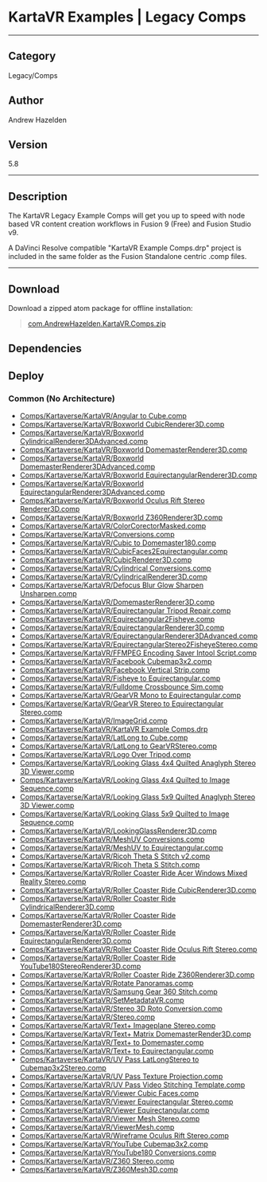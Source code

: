 # KartaVR Examples | Legacy Comps
___

## Category
Legacy/Comps

## Author
Andrew Hazelden

## Version
5.8

___

## Description
<p>The KartaVR Legacy Example Comps will get you up to speed with node based VR content creation workflows in Fusion 9 (Free) and Fusion Studio v9.</p>
<p>A DaVinci Resolve compatible "KartaVR Example Comps.drp" project is included in the same folder as the Fusion Standalone centric .comp files.</p>

___

## Download

Download a zipped atom package for offline installation:
> [com.AndrewHazelden.KartaVR.Comps.zip](https://gitlab.com/WeSuckLess/Reactor/-/archive/master/Reactor-master.zip?path=Atoms/com.AndrewHazelden.KartaVR.Comps)  

## Dependencies

## Deploy

### Common (No Architecture)

<ul>
<li><a href="https://gitlab.com/WeSuckLess/Reactor/-/blob/master/Atoms/com.AndrewHazelden.KartaVR.Comps/Comps/Kartaverse/KartaVR/Angular to Cube.comp?ref_type=heads">Comps/Kartaverse/KartaVR/Angular to Cube.comp</a></li>
<li><a href="https://gitlab.com/WeSuckLess/Reactor/-/blob/master/Atoms/com.AndrewHazelden.KartaVR.Comps/Comps/Kartaverse/KartaVR/Boxworld CubicRenderer3D.comp?ref_type=heads">Comps/Kartaverse/KartaVR/Boxworld CubicRenderer3D.comp</a></li>
<li><a href="https://gitlab.com/WeSuckLess/Reactor/-/blob/master/Atoms/com.AndrewHazelden.KartaVR.Comps/Comps/Kartaverse/KartaVR/Boxworld CylindricalRenderer3DAdvanced.comp?ref_type=heads">Comps/Kartaverse/KartaVR/Boxworld CylindricalRenderer3DAdvanced.comp</a></li>
<li><a href="https://gitlab.com/WeSuckLess/Reactor/-/blob/master/Atoms/com.AndrewHazelden.KartaVR.Comps/Comps/Kartaverse/KartaVR/Boxworld DomemasterRenderer3D.comp?ref_type=heads">Comps/Kartaverse/KartaVR/Boxworld DomemasterRenderer3D.comp</a></li>
<li><a href="https://gitlab.com/WeSuckLess/Reactor/-/blob/master/Atoms/com.AndrewHazelden.KartaVR.Comps/Comps/Kartaverse/KartaVR/Boxworld DomemasterRenderer3DAdvanced.comp?ref_type=heads">Comps/Kartaverse/KartaVR/Boxworld DomemasterRenderer3DAdvanced.comp</a></li>
<li><a href="https://gitlab.com/WeSuckLess/Reactor/-/blob/master/Atoms/com.AndrewHazelden.KartaVR.Comps/Comps/Kartaverse/KartaVR/Boxworld EquirectangularRenderer3D.comp?ref_type=heads">Comps/Kartaverse/KartaVR/Boxworld EquirectangularRenderer3D.comp</a></li>
<li><a href="https://gitlab.com/WeSuckLess/Reactor/-/blob/master/Atoms/com.AndrewHazelden.KartaVR.Comps/Comps/Kartaverse/KartaVR/Boxworld EquirectangularRenderer3DAdvanced.comp?ref_type=heads">Comps/Kartaverse/KartaVR/Boxworld EquirectangularRenderer3DAdvanced.comp</a></li>
<li><a href="https://gitlab.com/WeSuckLess/Reactor/-/blob/master/Atoms/com.AndrewHazelden.KartaVR.Comps/Comps/Kartaverse/KartaVR/Boxworld Oculus Rift Stereo Renderer3D.comp?ref_type=heads">Comps/Kartaverse/KartaVR/Boxworld Oculus Rift Stereo Renderer3D.comp</a></li>
<li><a href="https://gitlab.com/WeSuckLess/Reactor/-/blob/master/Atoms/com.AndrewHazelden.KartaVR.Comps/Comps/Kartaverse/KartaVR/Boxworld Z360Renderer3D.comp?ref_type=heads">Comps/Kartaverse/KartaVR/Boxworld Z360Renderer3D.comp</a></li>
<li><a href="https://gitlab.com/WeSuckLess/Reactor/-/blob/master/Atoms/com.AndrewHazelden.KartaVR.Comps/Comps/Kartaverse/KartaVR/ColorCorectorMasked.comp?ref_type=heads">Comps/Kartaverse/KartaVR/ColorCorectorMasked.comp</a></li>
<li><a href="https://gitlab.com/WeSuckLess/Reactor/-/blob/master/Atoms/com.AndrewHazelden.KartaVR.Comps/Comps/Kartaverse/KartaVR/Conversions.comp?ref_type=heads">Comps/Kartaverse/KartaVR/Conversions.comp</a></li>
<li><a href="https://gitlab.com/WeSuckLess/Reactor/-/blob/master/Atoms/com.AndrewHazelden.KartaVR.Comps/Comps/Kartaverse/KartaVR/Cubic to Domemaster180.comp?ref_type=heads">Comps/Kartaverse/KartaVR/Cubic to Domemaster180.comp</a></li>
<li><a href="https://gitlab.com/WeSuckLess/Reactor/-/blob/master/Atoms/com.AndrewHazelden.KartaVR.Comps/Comps/Kartaverse/KartaVR/CubicFaces2Equirectangular.comp?ref_type=heads">Comps/Kartaverse/KartaVR/CubicFaces2Equirectangular.comp</a></li>
<li><a href="https://gitlab.com/WeSuckLess/Reactor/-/blob/master/Atoms/com.AndrewHazelden.KartaVR.Comps/Comps/Kartaverse/KartaVR/CubicRenderer3D.comp?ref_type=heads">Comps/Kartaverse/KartaVR/CubicRenderer3D.comp</a></li>
<li><a href="https://gitlab.com/WeSuckLess/Reactor/-/blob/master/Atoms/com.AndrewHazelden.KartaVR.Comps/Comps/Kartaverse/KartaVR/Cylindrical Conversions.comp?ref_type=heads">Comps/Kartaverse/KartaVR/Cylindrical Conversions.comp</a></li>
<li><a href="https://gitlab.com/WeSuckLess/Reactor/-/blob/master/Atoms/com.AndrewHazelden.KartaVR.Comps/Comps/Kartaverse/KartaVR/CylindricalRenderer3D.comp?ref_type=heads">Comps/Kartaverse/KartaVR/CylindricalRenderer3D.comp</a></li>
<li><a href="https://gitlab.com/WeSuckLess/Reactor/-/blob/master/Atoms/com.AndrewHazelden.KartaVR.Comps/Comps/Kartaverse/KartaVR/Defocus Blur Glow Sharpen Unsharpen.comp?ref_type=heads">Comps/Kartaverse/KartaVR/Defocus Blur Glow Sharpen Unsharpen.comp</a></li>
<li><a href="https://gitlab.com/WeSuckLess/Reactor/-/blob/master/Atoms/com.AndrewHazelden.KartaVR.Comps/Comps/Kartaverse/KartaVR/DomemasterRenderer3D.comp?ref_type=heads">Comps/Kartaverse/KartaVR/DomemasterRenderer3D.comp</a></li>
<li><a href="https://gitlab.com/WeSuckLess/Reactor/-/blob/master/Atoms/com.AndrewHazelden.KartaVR.Comps/Comps/Kartaverse/KartaVR/Equirectangular Tripod Repair.comp?ref_type=heads">Comps/Kartaverse/KartaVR/Equirectangular Tripod Repair.comp</a></li>
<li><a href="https://gitlab.com/WeSuckLess/Reactor/-/blob/master/Atoms/com.AndrewHazelden.KartaVR.Comps/Comps/Kartaverse/KartaVR/Equirectangular2Fisheye.comp?ref_type=heads">Comps/Kartaverse/KartaVR/Equirectangular2Fisheye.comp</a></li>
<li><a href="https://gitlab.com/WeSuckLess/Reactor/-/blob/master/Atoms/com.AndrewHazelden.KartaVR.Comps/Comps/Kartaverse/KartaVR/EquirectangularRenderer3D.comp?ref_type=heads">Comps/Kartaverse/KartaVR/EquirectangularRenderer3D.comp</a></li>
<li><a href="https://gitlab.com/WeSuckLess/Reactor/-/blob/master/Atoms/com.AndrewHazelden.KartaVR.Comps/Comps/Kartaverse/KartaVR/EquirectangularRenderer3DAdvanced.comp?ref_type=heads">Comps/Kartaverse/KartaVR/EquirectangularRenderer3DAdvanced.comp</a></li>
<li><a href="https://gitlab.com/WeSuckLess/Reactor/-/blob/master/Atoms/com.AndrewHazelden.KartaVR.Comps/Comps/Kartaverse/KartaVR/EquirectangularStereo2FisheyeStereo.comp?ref_type=heads">Comps/Kartaverse/KartaVR/EquirectangularStereo2FisheyeStereo.comp</a></li>
<li><a href="https://gitlab.com/WeSuckLess/Reactor/-/blob/master/Atoms/com.AndrewHazelden.KartaVR.Comps/Comps/Kartaverse/KartaVR/FFMPEG Encoding Saver Intool Script.comp?ref_type=heads">Comps/Kartaverse/KartaVR/FFMPEG Encoding Saver Intool Script.comp</a></li>
<li><a href="https://gitlab.com/WeSuckLess/Reactor/-/blob/master/Atoms/com.AndrewHazelden.KartaVR.Comps/Comps/Kartaverse/KartaVR/Facebook Cubemap3x2.comp?ref_type=heads">Comps/Kartaverse/KartaVR/Facebook Cubemap3x2.comp</a></li>
<li><a href="https://gitlab.com/WeSuckLess/Reactor/-/blob/master/Atoms/com.AndrewHazelden.KartaVR.Comps/Comps/Kartaverse/KartaVR/Facebook Vertical Strip.comp?ref_type=heads">Comps/Kartaverse/KartaVR/Facebook Vertical Strip.comp</a></li>
<li><a href="https://gitlab.com/WeSuckLess/Reactor/-/blob/master/Atoms/com.AndrewHazelden.KartaVR.Comps/Comps/Kartaverse/KartaVR/Fisheye to Equirectangular.comp?ref_type=heads">Comps/Kartaverse/KartaVR/Fisheye to Equirectangular.comp</a></li>
<li><a href="https://gitlab.com/WeSuckLess/Reactor/-/blob/master/Atoms/com.AndrewHazelden.KartaVR.Comps/Comps/Kartaverse/KartaVR/Fulldome Crossbounce Sim.comp?ref_type=heads">Comps/Kartaverse/KartaVR/Fulldome Crossbounce Sim.comp</a></li>
<li><a href="https://gitlab.com/WeSuckLess/Reactor/-/blob/master/Atoms/com.AndrewHazelden.KartaVR.Comps/Comps/Kartaverse/KartaVR/GearVR Mono to Equirectangular.comp?ref_type=heads">Comps/Kartaverse/KartaVR/GearVR Mono to Equirectangular.comp</a></li>
<li><a href="https://gitlab.com/WeSuckLess/Reactor/-/blob/master/Atoms/com.AndrewHazelden.KartaVR.Comps/Comps/Kartaverse/KartaVR/GearVR Stereo to Equirectangular Stereo.comp?ref_type=heads">Comps/Kartaverse/KartaVR/GearVR Stereo to Equirectangular Stereo.comp</a></li>
<li><a href="https://gitlab.com/WeSuckLess/Reactor/-/blob/master/Atoms/com.AndrewHazelden.KartaVR.Comps/Comps/Kartaverse/KartaVR/ImageGrid.comp?ref_type=heads">Comps/Kartaverse/KartaVR/ImageGrid.comp</a></li>
<li><a href="https://gitlab.com/WeSuckLess/Reactor/-/blob/master/Atoms/com.AndrewHazelden.KartaVR.Comps/Comps/Kartaverse/KartaVR/KartaVR Example Comps.drp?ref_type=heads">Comps/Kartaverse/KartaVR/KartaVR Example Comps.drp</a></li>
<li><a href="https://gitlab.com/WeSuckLess/Reactor/-/blob/master/Atoms/com.AndrewHazelden.KartaVR.Comps/Comps/Kartaverse/KartaVR/LatLong to Cube.comp?ref_type=heads">Comps/Kartaverse/KartaVR/LatLong to Cube.comp</a></li>
<li><a href="https://gitlab.com/WeSuckLess/Reactor/-/blob/master/Atoms/com.AndrewHazelden.KartaVR.Comps/Comps/Kartaverse/KartaVR/LatLong to GearVRStereo.comp?ref_type=heads">Comps/Kartaverse/KartaVR/LatLong to GearVRStereo.comp</a></li>
<li><a href="https://gitlab.com/WeSuckLess/Reactor/-/blob/master/Atoms/com.AndrewHazelden.KartaVR.Comps/Comps/Kartaverse/KartaVR/Logo Over Tripod.comp?ref_type=heads">Comps/Kartaverse/KartaVR/Logo Over Tripod.comp</a></li>
<li><a href="https://gitlab.com/WeSuckLess/Reactor/-/blob/master/Atoms/com.AndrewHazelden.KartaVR.Comps/Comps/Kartaverse/KartaVR/Looking Glass 4x4 Quilted Anaglyph Stereo 3D Viewer.comp?ref_type=heads">Comps/Kartaverse/KartaVR/Looking Glass 4x4 Quilted Anaglyph Stereo 3D Viewer.comp</a></li>
<li><a href="https://gitlab.com/WeSuckLess/Reactor/-/blob/master/Atoms/com.AndrewHazelden.KartaVR.Comps/Comps/Kartaverse/KartaVR/Looking Glass 4x4 Quilted to Image Sequence.comp?ref_type=heads">Comps/Kartaverse/KartaVR/Looking Glass 4x4 Quilted to Image Sequence.comp</a></li>
<li><a href="https://gitlab.com/WeSuckLess/Reactor/-/blob/master/Atoms/com.AndrewHazelden.KartaVR.Comps/Comps/Kartaverse/KartaVR/Looking Glass 5x9 Quilted Anaglyph Stereo 3D Viewer.comp?ref_type=heads">Comps/Kartaverse/KartaVR/Looking Glass 5x9 Quilted Anaglyph Stereo 3D Viewer.comp</a></li>
<li><a href="https://gitlab.com/WeSuckLess/Reactor/-/blob/master/Atoms/com.AndrewHazelden.KartaVR.Comps/Comps/Kartaverse/KartaVR/Looking Glass 5x9 Quilted to Image Sequence.comp?ref_type=heads">Comps/Kartaverse/KartaVR/Looking Glass 5x9 Quilted to Image Sequence.comp</a></li>
<li><a href="https://gitlab.com/WeSuckLess/Reactor/-/blob/master/Atoms/com.AndrewHazelden.KartaVR.Comps/Comps/Kartaverse/KartaVR/LookingGlassRenderer3D.comp?ref_type=heads">Comps/Kartaverse/KartaVR/LookingGlassRenderer3D.comp</a></li>
<li><a href="https://gitlab.com/WeSuckLess/Reactor/-/blob/master/Atoms/com.AndrewHazelden.KartaVR.Comps/Comps/Kartaverse/KartaVR/MeshUV Conversions.comp?ref_type=heads">Comps/Kartaverse/KartaVR/MeshUV Conversions.comp</a></li>
<li><a href="https://gitlab.com/WeSuckLess/Reactor/-/blob/master/Atoms/com.AndrewHazelden.KartaVR.Comps/Comps/Kartaverse/KartaVR/MeshUV to Equirectangular.comp?ref_type=heads">Comps/Kartaverse/KartaVR/MeshUV to Equirectangular.comp</a></li>
<li><a href="https://gitlab.com/WeSuckLess/Reactor/-/blob/master/Atoms/com.AndrewHazelden.KartaVR.Comps/Comps/Kartaverse/KartaVR/Ricoh Theta S Stitch v2.comp?ref_type=heads">Comps/Kartaverse/KartaVR/Ricoh Theta S Stitch v2.comp</a></li>
<li><a href="https://gitlab.com/WeSuckLess/Reactor/-/blob/master/Atoms/com.AndrewHazelden.KartaVR.Comps/Comps/Kartaverse/KartaVR/Ricoh Theta S Stitch.comp?ref_type=heads">Comps/Kartaverse/KartaVR/Ricoh Theta S Stitch.comp</a></li>
<li><a href="https://gitlab.com/WeSuckLess/Reactor/-/blob/master/Atoms/com.AndrewHazelden.KartaVR.Comps/Comps/Kartaverse/KartaVR/Roller Coaster Ride Acer Windows Mixed Reality Stereo.comp?ref_type=heads">Comps/Kartaverse/KartaVR/Roller Coaster Ride Acer Windows Mixed Reality Stereo.comp</a></li>
<li><a href="https://gitlab.com/WeSuckLess/Reactor/-/blob/master/Atoms/com.AndrewHazelden.KartaVR.Comps/Comps/Kartaverse/KartaVR/Roller Coaster Ride CubicRenderer3D.comp?ref_type=heads">Comps/Kartaverse/KartaVR/Roller Coaster Ride CubicRenderer3D.comp</a></li>
<li><a href="https://gitlab.com/WeSuckLess/Reactor/-/blob/master/Atoms/com.AndrewHazelden.KartaVR.Comps/Comps/Kartaverse/KartaVR/Roller Coaster Ride CylindricalRenderer3D.comp?ref_type=heads">Comps/Kartaverse/KartaVR/Roller Coaster Ride CylindricalRenderer3D.comp</a></li>
<li><a href="https://gitlab.com/WeSuckLess/Reactor/-/blob/master/Atoms/com.AndrewHazelden.KartaVR.Comps/Comps/Kartaverse/KartaVR/Roller Coaster Ride DomemasterRenderer3D.comp?ref_type=heads">Comps/Kartaverse/KartaVR/Roller Coaster Ride DomemasterRenderer3D.comp</a></li>
<li><a href="https://gitlab.com/WeSuckLess/Reactor/-/blob/master/Atoms/com.AndrewHazelden.KartaVR.Comps/Comps/Kartaverse/KartaVR/Roller Coaster Ride EquirectangularRenderer3D.comp?ref_type=heads">Comps/Kartaverse/KartaVR/Roller Coaster Ride EquirectangularRenderer3D.comp</a></li>
<li><a href="https://gitlab.com/WeSuckLess/Reactor/-/blob/master/Atoms/com.AndrewHazelden.KartaVR.Comps/Comps/Kartaverse/KartaVR/Roller Coaster Ride Oculus Rift Stereo.comp?ref_type=heads">Comps/Kartaverse/KartaVR/Roller Coaster Ride Oculus Rift Stereo.comp</a></li>
<li><a href="https://gitlab.com/WeSuckLess/Reactor/-/blob/master/Atoms/com.AndrewHazelden.KartaVR.Comps/Comps/Kartaverse/KartaVR/Roller Coaster Ride YouTube180StereoRenderer3D.comp?ref_type=heads">Comps/Kartaverse/KartaVR/Roller Coaster Ride YouTube180StereoRenderer3D.comp</a></li>
<li><a href="https://gitlab.com/WeSuckLess/Reactor/-/blob/master/Atoms/com.AndrewHazelden.KartaVR.Comps/Comps/Kartaverse/KartaVR/Roller Coaster Ride Z360Renderer3D.comp?ref_type=heads">Comps/Kartaverse/KartaVR/Roller Coaster Ride Z360Renderer3D.comp</a></li>
<li><a href="https://gitlab.com/WeSuckLess/Reactor/-/blob/master/Atoms/com.AndrewHazelden.KartaVR.Comps/Comps/Kartaverse/KartaVR/Rotate Panoramas.comp?ref_type=heads">Comps/Kartaverse/KartaVR/Rotate Panoramas.comp</a></li>
<li><a href="https://gitlab.com/WeSuckLess/Reactor/-/blob/master/Atoms/com.AndrewHazelden.KartaVR.Comps/Comps/Kartaverse/KartaVR/Samsung Gear 360 Stitch.comp?ref_type=heads">Comps/Kartaverse/KartaVR/Samsung Gear 360 Stitch.comp</a></li>
<li><a href="https://gitlab.com/WeSuckLess/Reactor/-/blob/master/Atoms/com.AndrewHazelden.KartaVR.Comps/Comps/Kartaverse/KartaVR/SetMetadataVR.comp?ref_type=heads">Comps/Kartaverse/KartaVR/SetMetadataVR.comp</a></li>
<li><a href="https://gitlab.com/WeSuckLess/Reactor/-/blob/master/Atoms/com.AndrewHazelden.KartaVR.Comps/Comps/Kartaverse/KartaVR/Stereo 3D Roto Conversion.comp?ref_type=heads">Comps/Kartaverse/KartaVR/Stereo 3D Roto Conversion.comp</a></li>
<li><a href="https://gitlab.com/WeSuckLess/Reactor/-/blob/master/Atoms/com.AndrewHazelden.KartaVR.Comps/Comps/Kartaverse/KartaVR/Stereo.comp?ref_type=heads">Comps/Kartaverse/KartaVR/Stereo.comp</a></li>
<li><a href="https://gitlab.com/WeSuckLess/Reactor/-/blob/master/Atoms/com.AndrewHazelden.KartaVR.Comps/Comps/Kartaverse/KartaVR/Text+ Imageplane Stereo.comp?ref_type=heads">Comps/Kartaverse/KartaVR/Text+ Imageplane Stereo.comp</a></li>
<li><a href="https://gitlab.com/WeSuckLess/Reactor/-/blob/master/Atoms/com.AndrewHazelden.KartaVR.Comps/Comps/Kartaverse/KartaVR/Text+ Matrix DomemasterRender3D.comp?ref_type=heads">Comps/Kartaverse/KartaVR/Text+ Matrix DomemasterRender3D.comp</a></li>
<li><a href="https://gitlab.com/WeSuckLess/Reactor/-/blob/master/Atoms/com.AndrewHazelden.KartaVR.Comps/Comps/Kartaverse/KartaVR/Text+ to Domemaster.comp?ref_type=heads">Comps/Kartaverse/KartaVR/Text+ to Domemaster.comp</a></li>
<li><a href="https://gitlab.com/WeSuckLess/Reactor/-/blob/master/Atoms/com.AndrewHazelden.KartaVR.Comps/Comps/Kartaverse/KartaVR/Text+ to Equirectangular.comp?ref_type=heads">Comps/Kartaverse/KartaVR/Text+ to Equirectangular.comp</a></li>
<li><a href="https://gitlab.com/WeSuckLess/Reactor/-/blob/master/Atoms/com.AndrewHazelden.KartaVR.Comps/Comps/Kartaverse/KartaVR/UV Pass LatLongStereo to Cubemap3x2Stereo.comp?ref_type=heads">Comps/Kartaverse/KartaVR/UV Pass LatLongStereo to Cubemap3x2Stereo.comp</a></li>
<li><a href="https://gitlab.com/WeSuckLess/Reactor/-/blob/master/Atoms/com.AndrewHazelden.KartaVR.Comps/Comps/Kartaverse/KartaVR/UV Pass Texture Projection.comp?ref_type=heads">Comps/Kartaverse/KartaVR/UV Pass Texture Projection.comp</a></li>
<li><a href="https://gitlab.com/WeSuckLess/Reactor/-/blob/master/Atoms/com.AndrewHazelden.KartaVR.Comps/Comps/Kartaverse/KartaVR/UV Pass Video Stitching Template.comp?ref_type=heads">Comps/Kartaverse/KartaVR/UV Pass Video Stitching Template.comp</a></li>
<li><a href="https://gitlab.com/WeSuckLess/Reactor/-/blob/master/Atoms/com.AndrewHazelden.KartaVR.Comps/Comps/Kartaverse/KartaVR/Viewer Cubic Faces.comp?ref_type=heads">Comps/Kartaverse/KartaVR/Viewer Cubic Faces.comp</a></li>
<li><a href="https://gitlab.com/WeSuckLess/Reactor/-/blob/master/Atoms/com.AndrewHazelden.KartaVR.Comps/Comps/Kartaverse/KartaVR/Viewer Equirectangular Stereo.comp?ref_type=heads">Comps/Kartaverse/KartaVR/Viewer Equirectangular Stereo.comp</a></li>
<li><a href="https://gitlab.com/WeSuckLess/Reactor/-/blob/master/Atoms/com.AndrewHazelden.KartaVR.Comps/Comps/Kartaverse/KartaVR/Viewer Equirectangular.comp?ref_type=heads">Comps/Kartaverse/KartaVR/Viewer Equirectangular.comp</a></li>
<li><a href="https://gitlab.com/WeSuckLess/Reactor/-/blob/master/Atoms/com.AndrewHazelden.KartaVR.Comps/Comps/Kartaverse/KartaVR/Viewer Mesh Stereo.comp?ref_type=heads">Comps/Kartaverse/KartaVR/Viewer Mesh Stereo.comp</a></li>
<li><a href="https://gitlab.com/WeSuckLess/Reactor/-/blob/master/Atoms/com.AndrewHazelden.KartaVR.Comps/Comps/Kartaverse/KartaVR/ViewerMesh.comp?ref_type=heads">Comps/Kartaverse/KartaVR/ViewerMesh.comp</a></li>
<li><a href="https://gitlab.com/WeSuckLess/Reactor/-/blob/master/Atoms/com.AndrewHazelden.KartaVR.Comps/Comps/Kartaverse/KartaVR/Wireframe Oculus Rift Stereo.comp?ref_type=heads">Comps/Kartaverse/KartaVR/Wireframe Oculus Rift Stereo.comp</a></li>
<li><a href="https://gitlab.com/WeSuckLess/Reactor/-/blob/master/Atoms/com.AndrewHazelden.KartaVR.Comps/Comps/Kartaverse/KartaVR/YouTube Cubemap3x2.comp?ref_type=heads">Comps/Kartaverse/KartaVR/YouTube Cubemap3x2.comp</a></li>
<li><a href="https://gitlab.com/WeSuckLess/Reactor/-/blob/master/Atoms/com.AndrewHazelden.KartaVR.Comps/Comps/Kartaverse/KartaVR/YouTube180 Conversions.comp?ref_type=heads">Comps/Kartaverse/KartaVR/YouTube180 Conversions.comp</a></li>
<li><a href="https://gitlab.com/WeSuckLess/Reactor/-/blob/master/Atoms/com.AndrewHazelden.KartaVR.Comps/Comps/Kartaverse/KartaVR/Z360 Stereo.comp?ref_type=heads">Comps/Kartaverse/KartaVR/Z360 Stereo.comp</a></li>
<li><a href="https://gitlab.com/WeSuckLess/Reactor/-/blob/master/Atoms/com.AndrewHazelden.KartaVR.Comps/Comps/Kartaverse/KartaVR/Z360Mesh3D.comp?ref_type=heads">Comps/Kartaverse/KartaVR/Z360Mesh3D.comp</a></li>
</ul>
